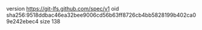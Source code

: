 version https://git-lfs.github.com/spec/v1
oid sha256:9518ddbac46ea32bee9006cd56b63ff8726cb4bb5828199b402ca09e242ebec4
size 138
